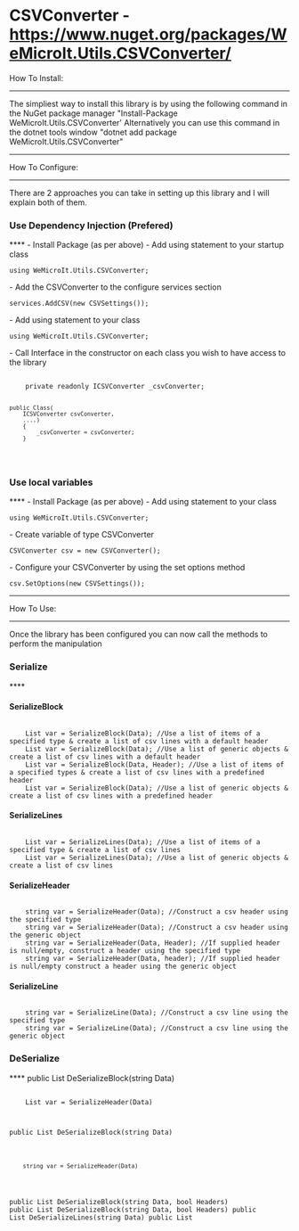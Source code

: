 CSVConverter - https://www.nuget.org/packages/WeMicroIt.Utils.CSVConverter/
===========

How To Install:
****
The simpliest way to install this library is by using the following command in the NuGet package manager
"Install-Package WeMicroIt.Utils.CSVConverter'
Alternatively you can use this command in the dotnet tools window
"dotnet add package WeMicroIt.Utils.CSVConverter"

---

How To Configure:
****
There are 2 approaches you can take in setting up this library and I will explain both of them.

<h3>Use Dependency Injection (Prefered)</h3>
****
- Install Package (as per above)
- Add using statement to your startup class
<pre><code>using WeMicroIt.Utils.CSVConverter;</code></pre>
- Add the CSVConverter to the configure services section
<pre><code>services.AddCSV(new CSVSettings());</code></pre>
- Add using statement to your class
<pre><code>using WeMicroIt.Utils.CSVConverter;</code></pre>
- Call Interface in the constructor on each class you wish to have access to the library
<pre><code>
    private readonly ICSVConverter _csvConverter;

    public Class(
        ICSVConverter csvConverter,
        ....)
        {
            _csvConverter = csvConverter;
        }
</code></pre>

<h3>Use local variables</h3>
****
- Install Package (as per above)
- Add using statement to your class
<pre><code>using WeMicroIt.Utils.CSVConverter;</code></pre>
- Create variable of type CSVConverter 
<pre><code>CSVConverter csv = new CSVConverter();</code></pre>
- Configure your CSVConverter by using the set options method
<pre><code>csv.SetOptions(new CSVSettings());</code></pre>

----

How To Use:
****
Once the library has been configured you can now call the methods to perform the manipulation

<h3>Serialize</h3>
****
<h4>SerializeBlock</h4>
<pre><code>
    List<string> var = SerializeBlock<T>(Data); //Use a list of items of a specified type & create a list of csv lines with a default header
    List<string> var = SerializeBlock(Data); //Use a list of generic objects & create a list of csv lines with a default header
    List<string> var = SerializeBlock<T>(Data, Header); //Use a list of items of a specified types & create a list of csv lines with a predefined header
    List<string> var = SerializeBlock<T>(Data); //Use a list of generic objects & create a list of csv lines with a predefined header
</code></pre>

<h4>SerializeLines</h4>
<pre><code>
    List<string> var = SerializeLines<T>(Data); //Use a list of items of a specified type & create a list of csv lines
    List<string> var = SerializeLines(Data); //Use a list of generic objects & create a list of csv lines
</code></pre>

<h4>SerializeHeader</h4>
<pre><code>
    string var = SerializeHeader<T>(Data); //Construct a csv header using the specified type
    string var = SerializeHeader(Data); //Construct a csv header using the generic object
    string var = SerializeHeader<T>(Data, Header); //If supplied header is null/empty, construct a header using the specified type
    string var = SerializeHeader(Data, header); //If supplied header is null/empty construct a header using the generic object
</code></pre>

<h4>SerializeLine</h4>
<pre><code>
    string var = SerializeLine<T>(Data); //Construct a csv line using the specified type
    string var = SerializeLine(Data); //Construct a csv line using the generic object
</code></pre>

<h3>DeSerialize</h3>
****
public List<object> DeSerializeBlock(string Data)
<pre><code>
    List<object> var = SerializeHeader<T>(Data)
</code></pre>

public List<T> DeSerializeBlock<T>(string Data)
<pre><code>
    string var = SerializeHeader<T>(Data)
</code></pre>

public List<object> DeSerializeBlock(string Data, bool Headers)
public List<T> DeSerializeBlock<T>(string Data, bool Headers)
public List<object> DeSerializeLines(string Data)
public List<object> DeSerializeLines(List<string> Data)
public List<T> DeSerializeLines<T>(string Data)
public List<T> DeSerializeLines<T>(List<string> Data)
public List<object> DeSerializeLines(string Data, bool Headers)
public List<object> DeSerializeLines(List<string> Data, bool Headers)
public List<T> DeSerializeLines<T>(string Data, bool Headers)
public List<T> DeSerializeLines<T>(List<string> Data, bool Headers)
public object DeSerializeLine(string Data)
public T DeSerializeLine<T>(string Data)